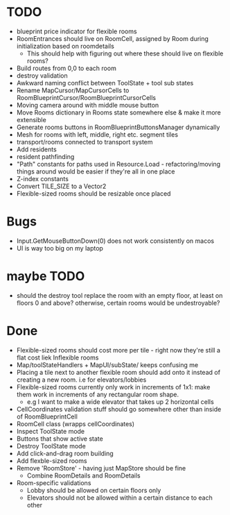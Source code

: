 # TODO

- blueprint price indicator for flexible rooms
- RoomEntrances should live on RoomCell, assigned by Room during initialization based on roomdetails
  - This should help with figuring out where these should live on flexible rooms?
- Build routes from 0,0 to each room
- destroy validation
- Awkward naming conflict between ToolState + tool sub states
- Rename MapCursor/MapCursorCells to RoomBlueprintCursor/RoomBlueprintCursorCells
- Moving camera around with middle mouse button
- Move Rooms dictionary in Rooms state somewhere else & make it more extensible
- Generate rooms buttons in RoomBlueprintButtonsManager dynamically
- Mesh for rooms with left, middle, right etc. segment tiles
- transport/rooms connected to transport system
- Add residents
- resident pathfinding
- "Path" constants for paths used in Resource.Load - refactoring/moving things around would be easier
  if they're all in one place
- Z-index constants
- Convert TILE_SIZE to a Vector2
- Flexible-sized rooms should be resizable once placed

# Bugs

- Input.GetMouseButtonDown(0) does not work consistently on macos
- UI is way too big on my laptop

# maybe TODO

- should the destroy tool replace the room with an empty floor, at least on floors 0 and above? otherwise, certain rooms would be undestroyable?

# Done

- Flexible-sized rooms should cost more per tile - right now they're still a flat cost liek Inflexible rooms
- Map/toolStateHandlers + MapUI/subState/ keeps confusing me
- Placing a tile next to another flexible room should add onto it instead of creating a new room. i.e for elevators/lobbies
- Flexible-sized rooms currently only work in increments of 1x1: make them work in increments of any rectangular room shape.
  - e.g I want to make a wide elevator that takes up 2 horizontal cells
- CellCoordinates validation stuff should go somewhere other than inside of RoomBlueprintCell
- RoomCell class (wrapps cellCoordinates)
- Inspect ToolState mode
- Buttons that show active state
- Destroy ToolState mode
- Add click-and-drag room building
- Add flexble-sized rooms
- Remove 'RoomStore' - having just MapStore should be fine
  - Combine RoomDetails and RoomDetails
- Room-specific validations
  - Lobby should be allowed on certain floors only
  - Elevators should not be allowed within a certain distance to each other